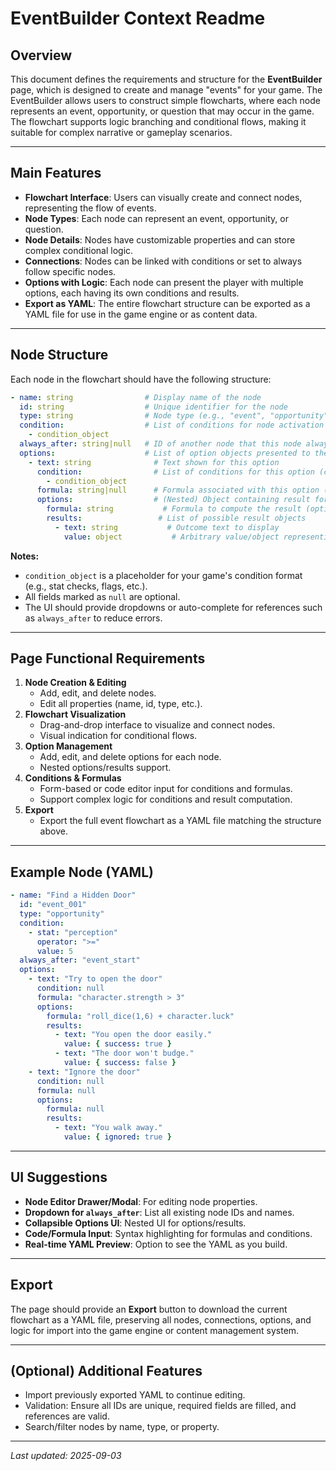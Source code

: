 # EventBuilder Context Readme

## Overview

This document defines the requirements and structure for the **EventBuilder** page, which is designed to create and manage "events" for your game. The EventBuilder allows users to construct simple flowcharts, where each node represents an event, opportunity, or question that may occur in the game. The flowchart supports logic branching and conditional flows, making it suitable for complex narrative or gameplay scenarios.

---

## Main Features

- **Flowchart Interface**: Users can visually create and connect nodes, representing the flow of events.
- **Node Types**: Each node can represent an event, opportunity, or question.
- **Node Details**: Nodes have customizable properties and can store complex conditional logic.
- **Connections**: Nodes can be linked with conditions or set to always follow specific nodes.
- **Options with Logic**: Each node can present the player with multiple options, each having its own conditions and results.
- **Export as YAML**: The entire flowchart structure can be exported as a YAML file for use in the game engine or as content data.

---

## Node Structure

Each node in the flowchart should have the following structure:

```yaml
- name: string                # Display name of the node
  id: string                  # Unique identifier for the node
  type: string                # Node type (e.g., "event", "opportunity", "question")
  condition:                  # List of conditions for node activation (can be null)
    - condition_object
  always_after: string|null   # ID of another node that this node always follows (optional, null if not used)
  options:                    # List of option objects presented to the user
    - text: string              # Text shown for this option
      condition:                # List of conditions for this option (can be null)
        - condition_object
      formula: string|null      # Formula associated with this option (optional)
      options:                  # (Nested) Object containing result formulas and possible results
        formula: string           # Formula to compute the result (optional)
        results:                 # List of possible result objects
          - text: string           # Outcome text to display
            value: object           # Arbitrary value/object representing the outcome
```

**Notes:**
- `condition_object` is a placeholder for your game's condition format (e.g., stat checks, flags, etc.).
- All fields marked as `null` are optional.
- The UI should provide dropdowns or auto-complete for references such as `always_after` to reduce errors.

---

## Page Functional Requirements

1. **Node Creation & Editing**
    - Add, edit, and delete nodes.
    - Edit all properties (name, id, type, etc.).
2. **Flowchart Visualization**
    - Drag-and-drop interface to visualize and connect nodes.
    - Visual indication for conditional flows.
3. **Option Management**
    - Add, edit, and delete options for each node.
    - Nested options/results support.
4. **Conditions & Formulas**
    - Form-based or code editor input for conditions and formulas.
    - Support complex logic for conditions and result computation.
5. **Export**
    - Export the full event flowchart as a YAML file matching the structure above.

---

## Example Node (YAML)

```yaml
- name: "Find a Hidden Door"
  id: "event_001"
  type: "opportunity"
  condition:
    - stat: "perception"
      operator: ">="
      value: 5
  always_after: "event_start"
  options:
    - text: "Try to open the door"
      condition: null
      formula: "character.strength > 3"
      options:
        formula: "roll_dice(1,6) + character.luck"
        results:
          - text: "You open the door easily."
            value: { success: true }
          - text: "The door won't budge."
            value: { success: false }
    - text: "Ignore the door"
      condition: null
      formula: null
      options:
        formula: null
        results:
          - text: "You walk away."
            value: { ignored: true }
```

---

## UI Suggestions

- **Node Editor Drawer/Modal**: For editing node properties.
- **Dropdown for `always_after`**: List all existing node IDs and names.
- **Collapsible Options UI**: Nested UI for options/results.
- **Code/Formula Input**: Syntax highlighting for formulas and conditions.
- **Real-time YAML Preview**: Option to see the YAML as you build.

---

## Export

The page should provide an **Export** button to download the current flowchart as a YAML file, preserving all nodes, connections, options, and logic for import into the game engine or content management system.

---

## (Optional) Additional Features

- Import previously exported YAML to continue editing.
- Validation: Ensure all IDs are unique, required fields are filled, and references are valid.
- Search/filter nodes by name, type, or property.

---

_Last updated: 2025-09-03_